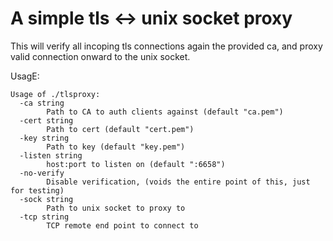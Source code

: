 # A simple tls <-> unix socket proxy

This will verify all incoping tls connections again the provided
ca, and proxy valid connection onward to the unix socket.

UsagE:
```
Usage of ./tlsproxy:
  -ca string
    	Path to CA to auth clients against (default "ca.pem")
  -cert string
    	Path to cert (default "cert.pem")
  -key string
    	Path to key (default "key.pem")
  -listen string
    	host:port to listen on (default ":6658")
  -no-verify
    	Disable verification, (voids the entire point of this, just for testing)
  -sock string
    	Path to unix socket to proxy to
  -tcp string
    	TCP remote end point to connect to
```
